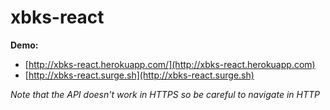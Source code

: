 # xbks-react

**Demo:** 
- [http://xbks-react.herokuapp.com/](http://xbks-react.herokuapp.com)
- [http://xbks-react.surge.sh](http://xbks-react.surge.sh)

*Note that the API doesn't work in HTTPS so be careful to navigate in HTTP*
